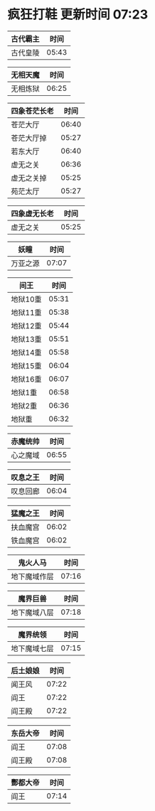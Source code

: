 # 疯狂打鞋 更新时间 07:23

| 古代霸主   | 时间    |
|--------|-------|
| 古代皇陵 | 05:43 |

| 无相天魔   | 时间    |
|--------|-------|
| 无相炼狱 | 06:25 |

| 四象苍茫长老   | 时间    |
|--------|-------|
| 苍茫大厅 | 06:40 |
| 苍茫大厅掉 | 05:27 |
| 若东大厅 | 06:40 |
| 虚无之关 | 06:36 |
| 虚无之关掉 | 05:25 |
| 苑茫太厅 | 05:27 |

| 四象虚无长老   | 时间    |
|--------|-------|
| 虚无之关 | 05:25 |

| 妖瞳   | 时间    |
|--------|-------|
| 万亚之源 | 07:07 |

| 间王   | 时间    |
|--------|-------|
| 地狱10重 | 05:31 |
| 地狱11重 | 05:38 |
| 地狱12重 | 05:44 |
| 地狱13重 | 05:51 |
| 地狱14重 | 05:58 |
| 地狱15重 | 06:04 |
| 地狱16重 | 06:07 |
| 地狱1重 | 06:58 |
| 地狱2重 | 06:36 |
| 地狱重 | 06:32 |

| 赤魔统帅   | 时间    |
|--------|-------|
| 心之魔域 | 06:55 |

| 叹息之王   | 时间    |
|--------|-------|
| 叹息回廊 | 06:04 |

| 猛魔之王   | 时间    |
|--------|-------|
| 扶血魔宫 | 06:02 |
| 铁血魔宫 | 06:02 |

| 鬼火人马   | 时间    |
|--------|-------|
| 地下魔域作层 | 07:16 |

| 魔界巨兽   | 时间    |
|--------|-------|
| 地下魔域八层 | 07:18 |

| 魔界统领   | 时间    |
|--------|-------|
| 地下魔域七层 | 07:15 |

| 后土娘娘   | 时间    |
|--------|-------|
| 闻王风 | 07:22 |
| 阎王 | 07:22 |
| 阎王殿 | 07:22 |

| 东岳大帝   | 时间    |
|--------|-------|
| 阎王 | 07:08 |
| 阎王殿 | 07:08 |

| 酆都大帝   | 时间    |
|--------|-------|
| 阎王 | 07:14 |